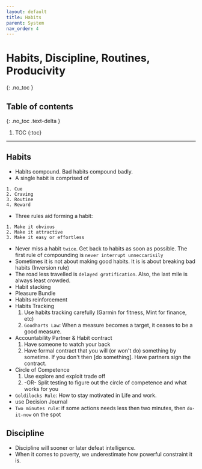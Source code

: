 ```yaml
---
layout: default
title: Habits
parent: System
nav_order: 4
---
```


# Habits, Discipline, Routines, Producivity
{: .no_toc }

## Table of contents
{: .no_toc .text-delta }

1. TOC
{:toc}

---

## Habits

* Habits compound. Bad habits compound badly.
* A single habit is comprised of 

```
1. Cue
2. Craving
3. Routine
4. Reward
```

* Three rules aid forming a habit:

```
1. Make it obvious
2. Make it attractive
3. Make it easy or effortless
```

* Never miss a habit `twice`. Get back to habits as soon as possible. The first rule of compounding is `never interrupt unneccarisily`
* Sometimes it is not about making good habits. It is is about breaking bad habits (Inversion rule)
* The road less travelled is `delayed gratification`. Also, the last mile is always least crowded.
* Habit stacking
* Pleasure Bundle
* Habits reinforcement
* Habits Tracking
    1. Use habits tracking carefully (Garmin for fitness, Mint for finance, etc)
    2. `Goodharts Law`: When a measure becomes a target, it ceases to be a good measure. 
* Accountability Partner & Habit contract
    1. Have someone to watch your back
    2. Have formal contract that you will (or won't do) something by sometime. If you don't then [do something]. Have partners sign the contract. 
* Circle of Competence
    1. Use explore and exploit trade off 
    2. -OR- Split testing to figure out the circle of competence and what works for you 
* `Goldilocks Rule`: How to stay motivated in Life and work.
* use Decision Journal
* `Two minutes rule`: if some actions needs less then two minutes, then `do-it-now` on the spot

## Discipline

* Discipline will sooner or later defeat intelligence.
* When it comes to poverty, we underestimate how powerful constraint it is.
